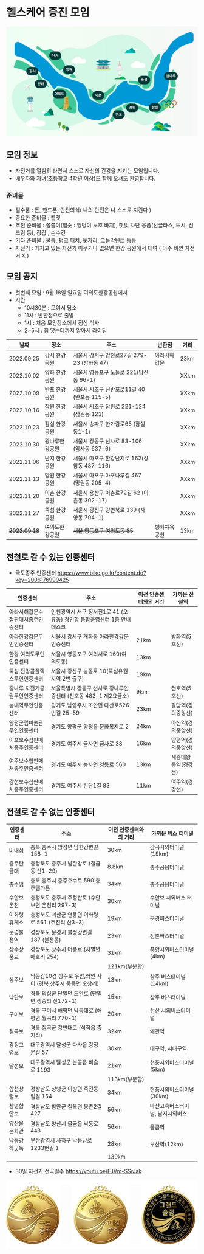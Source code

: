 # 헬스케어 증진 모임 

<img src="https://github.com/biospin/health_care_promotion/blob/main/main02.jpg?raw=true" />


## 모임 정보
- 자전거를 열심히 타면서 스스로 자신의 건강을 지키는 모임입니다.
- 배우자와 자녀(초등학교 4학년 이상)도 함께 오셔도 환영합니다. 

### 준비물
- 필수품 : 돈, 핸드폰, 안전의식( 나의 안전은 나 스스로 지킨다 )
- 중요한 준비물 : 헬멧
- 추천 준비물 : 쫄쫄이(빕숏 : 엉덩이 보호 바지), 햇빛 차단 용품(선글라스, 토시, 선크림 등), 장갑 , 손수건 
- 기타 준비물 : 물통, 펑크 패치, 돗자리, 그늘막텐트 등등 
- 자전거 : 가지고 있는 자전거 아무거나 없으면 한강 공원에서 대여 ( 아주 비싼 자전거 X ) 

## 모임 공지 
- 첫번째 모임 :  9월 18일 일요일  여의도한강공원에서  
- 시간
   - 10시30분 :  모여서 담소
   - 11시 : 반환점으로 출발
   - 1시 : 처음 모임장소에서 점심 식사
   - 2~5시 : 힘 닿는데까지 알아서 라이딩 

|날짜            |    장소         | 주소                                          |  반환점          | 거리 
|----------------|-----------------|----------------------------------------------|-----------------|--------
| 2022.09.25     | 강서 한강공원    | 서울시 강서구 양천로27길 279-23 (방화동 47)     | 아라서해갑문     | 23km
| 2022.10.02     | 양화 한강공원    | 서울시 영등포구 노들로 221(당산동 96-1)         |                 | XXkm
| 2022.10.09     | 반포 한강공원    |서울시 서초구 신반포로11길 40 (반포동 115-5)     |                  | XXkm
| 2022.10.16     | 잠원 한강공원    |서울시 서초구 잠원로 221-124 (잠원동 121)        |                  | XXkm
| 2022.10.23     | 잠실 한강공원    |서울시 송파구 한가람로65 (잠실동1-1)             |                  | XXkm
| 2022.10.30     | 광나루한강공원   |서울시 강동구 선사로 83-106 (암사동 637-6)       |                  | XXkm
| 2022.11.06     | 난지 한강공원    |서울시 마포구 한강난지로 162(상암동 487-116)     |                  | XXkm
| 2022.11.13     | 망원 한강공원    |서울시 마포구 마포나루길 467 (망원동 205-4)      |                  | XXkm
| 2022.11.20     | 이촌 한강공원    |서울시 용산구 이촌로72길 62 (이촌동 302-17)      |                  | XXkm
| 2022.11.27     | 뚝섬 한강공원    |서울시 광진구 강변북로 139 (자양동 704-1)        |                  | XXkm
|~~2022.09.18~~ | ~~여의도한강공원~~|~~서울 영등포구 여의도동 85~~                   |  ~~방화체육공원~~  | 13km


## 전철로 갈 수 있는 인증센터 

- 국토종주 인증센터 
https://www.bike.go.kr/content.do?key=2006176999425

|인증센터                        |    주소                                                              | 이전 인증센터와의 거리 |  가까운 전철역 
|-------------------------------|----------------------------------------------------------------------|----------------------|------------------
|아라서해갑문수첩판매처종주인증센터|	인천광역시 서구 정서진1로 41 (오류동) 경인항 통합운영센터 1층 안내데스크  |                      | 
|아라한강갑문무인인증센터	        | 서울시 강서구 개화동 아라한강갑문인증센터                               | 21km                  |  방화역(5호선)                   
|한강	여의도무인인증센터	         | 서울시 영등포구 여의서로 160(여의도동)                                 | 13km                  |
|뚝섬 전망콤플렉스무인인증센터	   | 서울시 광신구 능동로 10(뚝섬유원지역 2번 출구)                         | 19km                  |
|광나루 자전거공원무인인증센터	   | 서울특별시 강동구 선사로 광나루인증센터 (천호동 483-1 제2요금소)         | 9km                   |  천호역(5호선)
|능내역무인인증센터	             | 경기도 남양주시 조안면 다산로526번길 25-59                             | 23km                   | 팔당역(경의중앙선) 
|양평군립미술관무인인증센터	      | 경기도 양평군 양평읍 문화복지로 2                                      | 24km                  |  아신역(경의중앙선) 
|이포보수첩판매처종주인증센터	     | 경기도 여주시 금사면 금사로 38                                         | 16km                  |  양평역(경의중앙선) 
|여주보수첩판매처종주인증센터	     | 경기도 여주시 능사면 영릉로 560                                        | 13km                  |  세종대왕릉역(경강선)
|강천보수첩판매처종주인증센터	     | 경기도 여주시 신단1길 83                                              | 11km                   | 여주역(경강선)


## 전철로 갈 수 없는 인증센터 

|인증센터                        |    주소                                                              | 이전 인증센터와의 거리 |  가까운 버스 터미널
|-------------------------------|----------------------------------------------------------------------|----------------------|------------------
|비내섬                         |	충북 충주시 앙성면 남한강변길 158-1                                    | 30km                 | 감곡시외터미널(19km) 
|충주탄금대                      |	충청북도 충주시 남한강로 (칠금동 산1-29)                                | 8.8km                | 충주공용터미널  
|충주댐                         |	충북 충주시 충주호수로 590 충주댐가든                                   | 34km                 | 충주공용터미널 
|수안보온천                      |	충청북도 충주시 주정산로 (수안보면 온천리 297-3)                         | 30km                 | 수안보 시외버스 터미널 
|이화령휴게소                    |	충청북도 괴산군 연풍면 이화령로 561 (주진리 산3-3)                      | 19km                 | 문경버스터미널 
|문경불정역                      |	경상북도 문경시 불정강변길 187 (불정동)                                 | 23km                 | 점촌버스터미널
|상주상풍교                      |	경상북도 상주시 어풍로 (사벌면 매호리 254)                               | 31km                 | 풍양시외버스터미널(4km) 
|                               |                                                                       | 121km(부분합)         |        
|상주보                         |	낙동강10경 상주보 우안,좌안 사이 (경북 상주시 중동면 오상리)              | 13km                 | 상주 버스터미널(14km)  
|낙단보                         |	경북 의성군 단밀면 도안로 (단밀면 생송리 산172-1)                        | 15km                 | 상주 버스터미널 
|구미보                         |	경북 구미시 해평면 낙동대로 (해평면 월곡리 770-1)                        | 20km                 | 선산 시외버스터미널 
|칠곡보                         |	경북 칠곡군 강변대로 (석적읍 중지리)                                    | 32km                 | 왜관역
|강정고령보                      |	대구광역시 달성군 다사읍 강정본길 57                                    | 30km                 | 대구역, 서대구역 
|달성보                         |	대구광역시 달성군 논공읍 비슬로 1193                                    | 21km                 | 현풍시외버스터미널(5km)
|                               |                                                                       | 113km(부분합)         |        
|합천창령보                     |	경상남도 창녕군 이방면 죽전등림길 154                                    | 34km                 | 현풍시외버스터미널(30km)
|창녕합안보                     |	경상남도 함안군 칠복면 봉촌2길 427                                      | 56km                 | 마산고속버스터미널, 남지시외버스
|양산물문화관                   |	경상남도 양산시 물금읍 낙동로 443                                        | 56km                  | 물금역
|낙동강하굿둑                   |	부산광역시 사하구 낙동남로1233번길 1                                      | 28km                  | 부산역(12km)
|                               |                                                                       | 139km                 |        



- 30일 자전거 전국일주 
https://youtu.be/FJVm-SSrJak
<img src="https://github.com/biospin/health_care_promotion/blob/main/main.jpg" />






